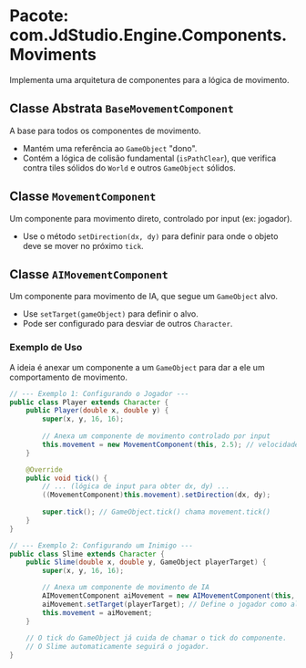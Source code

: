 # Pacote: com.JdStudio.Engine.Components.Moviments

Implementa uma arquitetura de componentes para a lógica de movimento.

## Classe Abstrata `BaseMovementComponent`

A base para todos os componentes de movimento.
-   Mantém uma referência ao `GameObject` "dono".
-   Contém a lógica de colisão fundamental (`isPathClear`), que verifica contra tiles sólidos do `World` e outros `GameObject` sólidos.

## Classe `MovementComponent`

Um componente para movimento direto, controlado por input (ex: jogador).
-   Use o método `setDirection(dx, dy)` para definir para onde o objeto deve se mover no próximo `tick`.

## Classe `AIMovementComponent`

Um componente para movimento de IA, que segue um `GameObject` alvo.
-   Use `setTarget(gameObject)` para definir o alvo.
-   Pode ser configurado para desviar de outros `Character`.

### Exemplo de Uso

A ideia é anexar um componente a um `GameObject` para dar a ele um comportamento de movimento.

```java
// --- Exemplo 1: Configurando o Jogador ---
public class Player extends Character {
    public Player(double x, double y) {
        super(x, y, 16, 16);
        
        // Anexa um componente de movimento controlado por input
        this.movement = new MovementComponent(this, 2.5); // velocidade 2.5
    }

    @Override
    public void tick() {
        // ... (lógica de input para obter dx, dy) ...
        ((MovementComponent)this.movement).setDirection(dx, dy);
        
        super.tick(); // GameObject.tick() chama movement.tick()
    }
}

// --- Exemplo 2: Configurando um Inimigo ---
public class Slime extends Character {
    public Slime(double x, double y, GameObject playerTarget) {
        super(x, y, 16, 16);

        // Anexa um componente de movimento de IA
        AIMovementComponent aiMovement = new AIMovementComponent(this, 1.0); // velocidade 1.0
        aiMovement.setTarget(playerTarget); // Define o jogador como alvo
        this.movement = aiMovement;
    }
    
    // O tick do GameObject já cuida de chamar o tick do componente.
    // O Slime automaticamente seguirá o jogador.
}
```